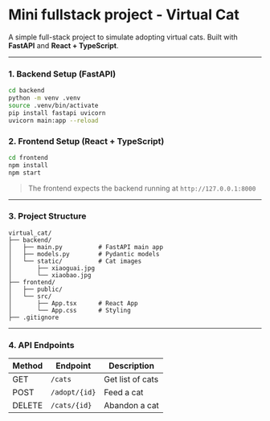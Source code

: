 # Mini fullstack project - Virtual Cat

A simple full-stack project to simulate adopting virtual cats. Built with **FastAPI** and **React + TypeScript**.

---

### 1. Backend Setup (FastAPI)

```bash
cd backend
python -m venv .venv
source .venv/bin/activate 
pip install fastapi uvicorn
uvicorn main:app --reload
```

### 2. Frontend Setup (React + TypeScript)

```bash
cd frontend
npm install
npm start
```

> The frontend expects the backend running at `http://127.0.0.1:8000`

---

### 3. Project Structure

```
virtual_cat/
├── backend/
│   ├── main.py          # FastAPI main app
│   ├── models.py        # Pydantic models
│   └── static/          # Cat images
│       ├── xiaoguai.jpg
│       └── xiaobao.jpg
├── frontend/
│   ├── public/
│   └── src/
│       ├── App.tsx      # React App
│       └── App.css      # Styling
├── .gitignore
```

---

### 4. API Endpoints

| Method | Endpoint      | Description      |
| ------ | ------------- | ---------------- |
| GET    | `/cats`       | Get list of cats |
| POST   | `/adopt/{id}` | Feed a cat       |
| DELETE | `/cats/{id}`  | Abandon a cat    |

